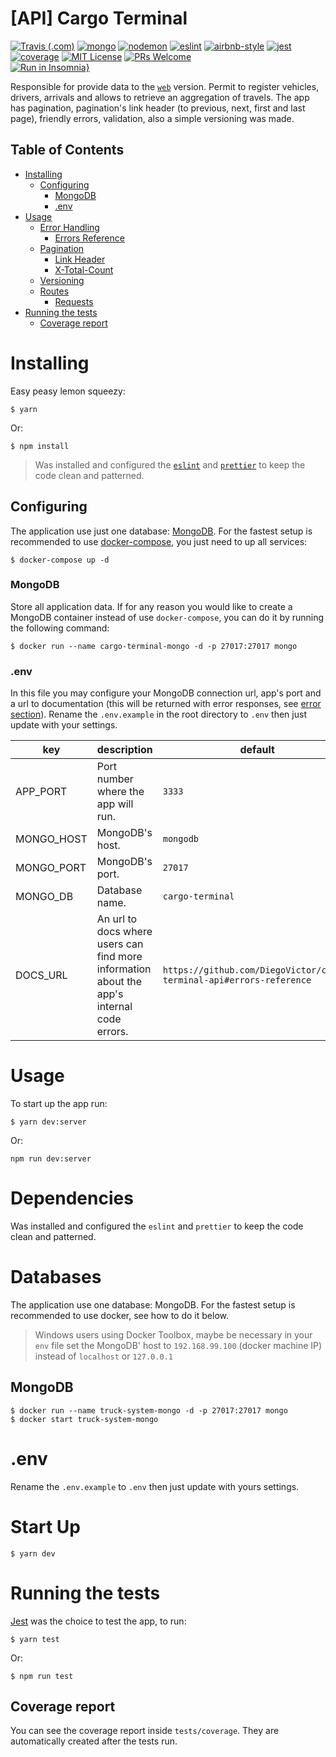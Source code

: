 # [API] Cargo Terminal
[![Travis (.com)](https://img.shields.io/travis/com/diegovictor/cargo-terminal-api?logo=travis&style=flat-square)](https://app.travis-ci.com/github/DiegoVictor/cargo-terminal-api)
[![mongo](https://img.shields.io/badge/mongodb-5.13.3-13aa52?style=flat-square&logo=mongodb&logoColor=white)](https://www.mongodb.com/)
[![nodemon](https://img.shields.io/badge/nodemon-2.0.12-76d04b?style=flat-square&logo=nodemon)](https://nodemon.io/)
[![eslint](https://img.shields.io/badge/eslint-7.31.0-4b32c3?style=flat-square&logo=eslint)](https://eslint.org/)
[![airbnb-style](https://flat.badgen.net/badge/style-guide/airbnb/ff5a5f?icon=airbnb)](https://github.com/airbnb/javascript)
[![jest](https://img.shields.io/badge/jest-26.6.3-brightgreen?style=flat-square&logo=jest)](https://jestjs.io/)
[![coverage](https://img.shields.io/codecov/c/gh/DiegoVictor/cargo-terminal-api?logo=codecov&style=flat-square)](https://codecov.io/gh/DiegoVictor/cargo-terminal-api)
[![MIT License](https://img.shields.io/badge/license-MIT-green?style=flat-square)](https://github.com/DiegoVictor/cargo-terminal-api/blob/master/LICENSE)
[![PRs Welcome](https://img.shields.io/badge/PRs-welcome-brightgreen.svg?style=flat-square)](http://makeapullrequest.com)<br>
[![Run in Insomnia}](https://insomnia.rest/images/run.svg)](https://insomnia.rest/run/?label=Cargo%20Terminal&uri=https%3A%2F%2Fraw.githubusercontent.com%2FDiegoVictor%2Fcargo-terminal-api%2Fmaster%2FInsomnia_2021-06-05.json)


Responsible for provide data to the [`web`](https://github.com/DiegoVictor/cargo-terminal-web) version. Permit to register vehicles, drivers, arrivals and allows to retrieve an aggregation of travels. The app has pagination, pagination's link header (to previous, next, first and last page), friendly errors, validation, also a simple versioning was made.

## Table of Contents
* [Installing](#installing)
  * [Configuring](#configuring)
    * [MongoDB](#mongodb)
    * [.env](#env)
* [Usage](#usage)
  * [Error Handling](#error-handling)
    * [Errors Reference](#errors-reference)
  * [Pagination](#pagination)
    * [Link Header](#link-header)
    * [X-Total-Count](#x-total-count)
  * [Versioning](#versioning)
  * [Routes](#routes)
    * [Requests](#requests)
* [Running the tests](#running-the-tests)
  * [Coverage report](#coverage-report)

# Installing
Easy peasy lemon squeezy:
```
$ yarn
```
Or:
```
$ npm install
```
> Was installed and configured the [`eslint`](https://eslint.org/) and [`prettier`](https://prettier.io/) to keep the code clean and patterned.

## Configuring
The application use just one database: [MongoDB](https://www.mongodb.com). For the fastest setup is recommended to use [docker-compose](https://docs.docker.com/compose/), you just need to up all services:
```
$ docker-compose up -d
```

### MongoDB
Store all application data. If for any reason you would like to create a MongoDB container instead of use `docker-compose`, you can do it by running the following command:
```
$ docker run --name cargo-terminal-mongo -d -p 27017:27017 mongo
```

### .env
In this file you may configure your MongoDB connection url, app's port and a url to documentation (this will be returned with error responses, see [error section](#error-handling)). Rename the `.env.example` in the root directory to `.env` then just update with your settings.

|key|description|default
|---|---|---
|APP_PORT|Port number where the app will run.|`3333`
|MONGO_HOST|MongoDB's host.|`mongodb`
|MONGO_PORT|MongoDB's port.|`27017`
|MONGO_DB|Database name.|`cargo-terminal`
|DOCS_URL|An url to docs where users can find more information about the app's internal code errors.|`https://github.com/DiegoVictor/cargo-terminal-api#errors-reference`

# Usage
To start up the app run:
```
$ yarn dev:server
```
Or:
```
npm run dev:server
```


# Dependencies
Was installed and configured the `eslint` and `prettier` to keep the code clean and patterned.

# Databases
The application use one database: MongoDB. For the fastest setup is recommended to use docker, see how to do it below.
> Windows users using Docker Toolbox, maybe be necessary in your `env` file set the MongoDB' host to `192.168.99.100` (docker machine IP) instead of `localhost` or `127.0.0.1`

## MongoDB
```
$ docker run --name truck-system-mongo -d -p 27017:27017 mongo
$ docker start truck-system-mongo
```

# .env
Rename the `.env.example` to `.env` then just update with yours settings.

# Start Up
```
$ yarn dev
```


# Running the tests
[Jest](https://jestjs.io/) was the choice to test the app, to run:
```
$ yarn test
```
Or:
```
$ npm run test
```

## Coverage report
You can see the coverage report inside `tests/coverage`. They are automatically created after the tests run.
